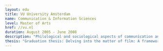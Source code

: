 ```yaml
---
layout: edu
title: VU University Amsterdam
name: Communication & Information Sciences
level: Master of Arts
href: //vu.nl
duration: August 2005 - June 2008
description: "Philological and sociological aspects of communication and persuasion. Human language as a means of communication and the social role of it. Minors include history of graphic design, film theory and film study, Academic Dutch language."
thesis: "Graduation thesis: Delving into the matter of film: A framework of persuasive film’s analysis based on the theory of persuasion and film theory. Focused on the role of rhetoric and semiotics in advertising film as a means to raise awareness and increase likeability of the advertisement message. For this project, I collaborated with non-profit project Art for Social Change and students from Art Academy in Utrecht."
---
```

